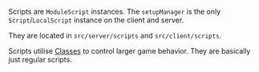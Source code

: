 Scripts are `ModuleScript` instances. The `setupManager` is the only `Script`/`LocalScript` instance on the client and server.

They are located in `src/server/scripts` and `src/client/scripts`.

Scripts utilise [Classes](Classes/Index.md) to control larger game behavior. They are basically just regular scripts.